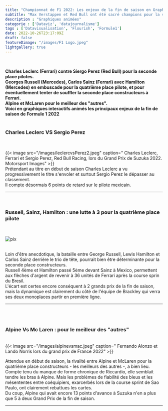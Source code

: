 ```yaml
---
title: "Championnat de F1 2022: Les enjeux de la fin de saison en Graphiques"
subtitle: "Max Verstappen et Red Bull ont été sacré champions pour la saison 2022, mais des luttes pour les places d'honneur pilotes ét écuries restent très ouvertes" 
description : "Graphiques animées"
categorie : ['Dataviz', 'datajournalisme']
tags : ['Datavisualisation', 'Flourish', 'Formule1']
date: 2022-10-26T23:17:09Z
draft: false
featureDimage: "/images/F1 Logo.jpeg"
lightgallery: true
---
```

<br>

**Charles Leclerc (Ferrari) contre Siergo Perez (Red Bull) pour la seconde place pilotes. <br>Georges Russell (Mercedes), Carlos Sainz (Ferrari) avec Hamilton (Mercedes) en embuscade pour la quatrième place pilote, et pour éventuellement tenter de souffler la seconde place constructeurs à Ferrari.<br> Alpine et McLaren pour le meilleur des "autres". <br> Voici en graphiques interactifs animés les principaux enjeux de la fin de saison de Formule 1 2022**
<br><br>


### **Charles Leclerc VS Sergio Perez**
<br>

{{< image src="/images/leclercvsPerez2.jpeg" caption=" Charles Leclerc, Ferrari et Sergio Perez, Red Bull Racing, lors du Grand Prix de Suzuka 2022. Motorsport Images" >}}
<br>
Prétendant au titre en début de saison Charles Leclerc a vu progressivement le titre s'envoler et surtout Sergio Perez le dépasser au classement. 
<br>
Il compte désormais 6 points de retard sur le pilote mexicain.
<br>
 <hr>


<div class="flourish-embed " data-src="visualisation/11571612"><script src="https://public.flourish.studio/resources/embed.js"></script></div>

<br>

### **Russell, Sainz, Hamilton : une lutte à 3 pour la quatrième place pilote**
<br>

![pix](/images/rusaham.jpeg)

<br>
 Loin d'être anecdotique, la bataille entre George Russell, Lewis Hamilton et Carlos Sainz derrière le trio de tête, pourrait bien être déterminante pour la seconde place constructeurs.<br> Russell 4ème et Hamilton passé 5ème devant Sainz à Mexico, permettent aux flèches d'argent de revenir à 36 unités de Ferrari après la course sprin du Bresil. <br>L'écart est certes encore conséquent à 2 grands prix de la fin de saison, mais la dynamique est clairement du côté de l'équipe de Brackley qui verra ses deux monoplaces partir en première ligne.<br>
 

<hr>

<div class="flourish-embed flourish-chart" data-src="visualisation/11612532"><script src="https://public.flourish.studio/resources/embed.js"></script></div>

<br>

<div class="flourish-embed flourish-chart" data-src="visualisation/11629295"><script src="https://public.flourish.studio/resources/embed.js"></script></div>

<br>

### **Alpine Vs Mc Laren : pour le meilleur des "autres"**
<br>
{{< image src="/images/alpinevsmac.jpeg" caption=" Fernando Alonzo et Lando Norris lors du grand prix de France 2022" >}}
<br>

Attendue en début de saison, la rivalité entre Alpine et McLaren pour la quatrième place constructeurs - les meilleurs des autres -, a bien lieu.<br>
Compte tenu du manque de forme chronique de Riccardio, elle semblait tendre les bras à Alpine. Mais les problèmes de fiabilité des bleus et les mésententes entre coéquipiers, exarcerbés lors de la course sprint de Sao Paulo, ont clairement rebattues les cartes. <br> Du coup, Alpine qui avait encore 13 points d'avance à Suzuka n'en a plus que 5 à deux Grand Prix de la fin de saison.<br> 
  

<hr>
<div class="flourish-embed flourish-chart" data-src="visualisation/11623386"><script src="https://public.flourish.studio/resources/embed.js"></script></div>






